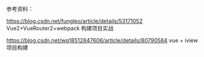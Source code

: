 参考资料：

https://blog.csdn.net/fungleo/article/details/53171052  Vue2+VueRouter2+webpack 构建项目实战


https://blog.csdn.net/wq18512847606/article/details/80790584 vue + iview项目构建
